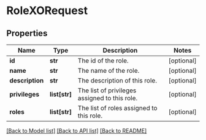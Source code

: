 # RoleXORequest

## Properties

| Name            | Type          | Description                                   | Notes      |
| --------------- | ------------- | --------------------------------------------- | ---------- |
| **id**          | **str**       | The id of the role.                           | [optional] |
| **name**        | **str**       | The name of the role.                         | [optional] |
| **description** | **str**       | The description of this role.                 | [optional] |
| **privileges**  | **list[str]** | The list of privileges assigned to this role. | [optional] |
| **roles**       | **list[str]** | The list of roles assigned to this role.      | [optional] |

[[Back to Model list]](../README.md#documentation-for-models) [[Back to API list]](../README.md#documentation-for-api-endpoints) [[Back to README]](../README.md)
